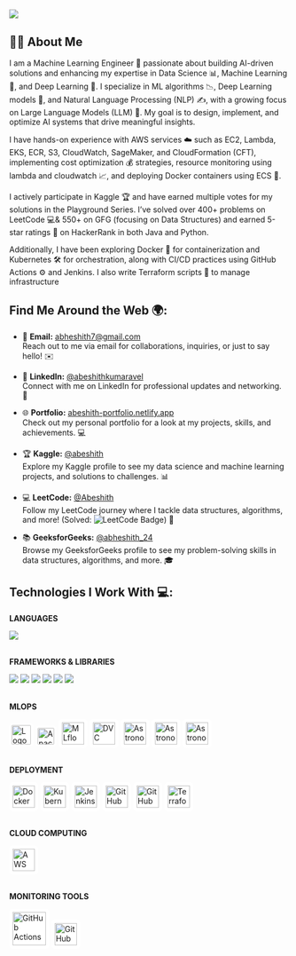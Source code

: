 
<h1>
    <img src="https://readme-typing-svg.herokuapp.com/?font=Righteous&size=35&center=true&vCenter=true&width=500&height=70&duration=4000&lines=Hi+There!+👋;+I'm+Abeshith+👽;" />
</h1>

## 👨‍💻 About Me

I am a Machine Learning Engineer 🤖 passionate about building AI-driven solutions and enhancing my expertise in Data Science 📊, Machine Learning 🧠, and Deep Learning 🌟. I specialize in ML algorithms 📉, Deep Learning models 🧬, and Natural Language Processing (NLP) ✍️, with a growing focus on Large Language Models (LLM) 💬. My goal is to design, implement, and optimize AI systems that drive meaningful insights.

I have hands-on experience with AWS services ☁️ such as EC2, Lambda, EKS, ECR, S3, CloudWatch, SageMaker, and CloudFormation (CFT), implementing cost optimization 💰 strategies, resource monitoring using lambda and cloudwatch 📈, and deploying Docker containers using ECS 🚢.

I actively participate in Kaggle 🏆 and have earned multiple votes for my solutions in the Playground Series. I’ve solved over 400+ problems on LeetCode 💻& 550+ on GFG (focusing on Data Structures) and earned 5-star ratings 🌟 on HackerRank in both Java and Python.

Additionally, I have been exploring Docker 🐳 for containerization and Kubernetes 🛠️ for orchestration, along with CI/CD practices using GitHub Actions ⚙️ and Jenkins. I also write Terraform scripts 📝 to manage infrastructure


## Find Me Around the Web 🌍:
- 📧 **Email:** [abheshith7@gmail.com](mailto:abheshith7@gmail.com)  
  Reach out to me via email for collaborations, inquiries, or just to say hello! ✉️
  
- 💼 **LinkedIn:** [@abeshithkumaravel](https://linkedin.com/in/abeshithkumaravel/)  
  Connect with me on LinkedIn for professional updates and networking. 🤝

- 🌐 **Portfolio:** [abeshith-portfolio.netlify.app](https://abeshith-portfolio.netlify.app/)  
  Check out my personal portfolio for a look at my projects, skills, and achievements. 💻

- 🏆 **Kaggle:** [@abeshith](https://www.kaggle.com/abeshith)  
  Explore my Kaggle profile to see my data science and machine learning projects, and solutions to challenges. 📊

- 💻 **LeetCode:** [@Abeshith](https://leetcode.com/u/Abeshith/)  
  Follow my LeetCode journey where I tackle data structures, algorithms, and more! (Solved: ![LeetCode Badge](https://img.shields.io/badge/dynamic/json?style=for-the-badge&labelColor=black&color=%23ffa116&label=Solved&query=solvedOverTotal&url=https%3A%2F%2Fleetcode-badge.vercel.app%2Fapi%2Fusers%2FAbeshith&logo=leetcode&logoColor=yellow)) 🏅

- 📚 **GeeksforGeeks:** [@abheshith_24](https://www.geeksforgeeks.org/user/abheshith_24/)  
  Browse my GeeksforGeeks profile to see my problem-solving skills in data structures, algorithms, and more. 🎓


## Technologies I Work With 💻:
**LANGUAGES**  
<div>
    <img src="https://skillicons.dev/icons?i=python,java,cs," /><br>
</div></br>

**FRAMEWORKS & LIBRARIES**  
<div>
    <img src="https://skillicons.dev/icons?i=sklearn,tensorflow,pytorch" />
    <img src="https://go-skill-icons.vercel.app/api/icons?i=huggingface" />
    <img src="https://go-skill-icons.vercel.app/api/icons?i=pandas" />
    <img src="https://go-skill-icons.vercel.app/api/icons?i=numpy" />
    <img src="https://go-skill-icons.vercel.app/api/icons?i=matplotlib" />
    <img src="https://go-skill-icons.vercel.app/api/icons?i=seaborn" />
</div></br>

**MLOPS**
<div>
  <img src="https://cdn.brandfetch.io/idS8GMP5c8/theme/dark/logo.svg?c=1dxbfHSJFAPEGdCLU4o5B" alt="Logo" height="35" style="background:white; padding:4px; border-radius:6px;" />
  
 <img src="https://upload.wikimedia.org/wikipedia/commons/thumb/d/de/AirflowLogo.png/1200px-AirflowLogo.png" alt="Apache Airflow" height="30" style="background:white; padding:4px; border-radius:6px;" title="Apache Airflow" />
  
  <img src="https://user-images.githubusercontent.com/611655/181510038-e38f4001-c304-411e-8f45-f71554eb9763.png" alt="MLflow" height="40" style="background:white; padding:6px; border-radius:6px;" title="MLflow" />
  
  <img src="https://upload.wikimedia.org/wikipedia/commons/a/af/Data_Version_Control._Official_Logo_by_Iterative.ai.png" alt="DVC" height="40" style="background:white; padding:6px; border-radius:6px;" title="Data Version Control (DVC)" />
  
  <img src="https://www.astronomer.io/monogram/astronomer-monogram-RGB.svg" alt="Astronomer" height="40" style="background:white; padding:6px; border-radius:6px;" title="Astronomer" />
  
  <img src="https://ai-infrastructure.org/wp-content/uploads/2022/08/ZenML-Logo.png" alt="Astronomer" height="40" style="background:white; padding:6px; border-radius:6px;" title="Astronomer" />

  <img src="https://image.pngaaa.com/258/4991258-middle.png" alt="Astronomer" height="40" style="background:white; padding:6px; border-radius:6px;" title="Astronomer" />

  
</div></br>

**DEPLOYMENT**
<div>
  <!-- Docker -->
  <img src="https://upload.wikimedia.org/wikipedia/commons/thumb/4/4e/Docker_%28container_engine%29_logo.svg/2560px-Docker_%28container_engine%29_logo.svg.png" alt="Docker" height="40" style="background:white; padding:6px; border-radius:6px;" title="Docker" />

  <!-- Kubernetes -->
  <img src="https://upload.wikimedia.org/wikipedia/commons/6/67/Kubernetes_logo.svg" alt="Kubernetes" height="40" style="background:white; padding:6px; border-radius:6px;" title="Kubernetes" />

  <!-- Jenkins -->
  <img src="https://upload.wikimedia.org/wikipedia/commons/e/e3/Jenkins_logo_with_title.svg" alt="Jenkins" height="40" style="background:white; padding:6px; border-radius:6px;" title="Jenkins" />

  <!-- GitHub Actions -->
  <img src="https://miro.medium.com/v2/resize:fit:1000/1*ookyGlsTh-UT0YBUwdTLSA.png" alt="GitHub Actions" height="40" style="background:white; padding:6px; border-radius:6px;" title="GitHub Actions" />

  <!-- GitHub -->
  <img src="https://toppng.com/uploads/preview/github-logo-transparent-png-11659780101agvzsukgqz.png" alt="GitHub" height="40" style="background:white; padding:6px; border-radius:6px;" title="GitHub" />

  <!-- Terraform -->
  <img src="https://upload.wikimedia.org/wikipedia/commons/thumb/0/04/Terraform_Logo.svg/2560px-Terraform_Logo.svg.png" alt="Terraform" height="40" style="background:white; padding:6px; border-radius:6px;" title="Terraform" />
</div></br>

**CLOUD COMPUTING**
<div>
  <img src="https://upload.wikimedia.org/wikipedia/commons/thumb/9/93/Amazon_Web_Services_Logo.svg/2560px-Amazon_Web_Services_Logo.svg.png" 
       alt="AWS" 
       height="40" 
       style="background:white; padding:6px; border-radius:6px;" 
       title="Amazon Web Services (AWS)" />
</div></br>

**MONITORING TOOLS**
<div>
  <img src="https://miro.medium.com/v2/resize:fit:772/1*ru5TRX06wPxuqki6MDf-yg.png" alt="GitHub Actions" height="60" style="background:white; padding:6px; border-radius:6px;" title="GitHub Actions" />
  <img src="https://cdn.freelogovectors.net/wp-content/uploads/2018/07/grafana-logo.png" alt="GitHub Actions" height="40" style="background:white; padding:6px; border-radius:6px;" title="GitHub Actions" />
</div>




